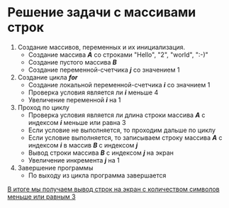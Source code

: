 # Решение задачи с массивами строк
1. Создание массивов, переменных и их инициализация. 
    * Создание массива ***А*** со строками "Hello", "2", "world", ":-)"
    * Создание пустого массива ***B***
    * Создание переменной-счетчика ***j*** со значением 1 
2. Создание цикла ***for***
    * Создание локальной переменной-счетчика ***i*** со значнием 1
    * Проверка условия является ли ***i*** меньше 4 
    * Увеличение переменной ***i*** на 1
3. Проход по циклу 
    * Проверка условия является ли длина строки массива ***А*** с индексом ***i*** меньше или равна 3
    * Если условие не выполняется, то проходим дальше по циклу 
    * Если условие выполняется, то записываем строку массива ***А*** с индексом ***i*** в массив ***B*** c индексом ***j***
    * Вывод строки массива ***B*** c индексом ***j*** на экран
    * Увеличение инкремента ***j*** на 1 
3. Завершение программы 
    * По выходу из цикла программа завершается 

<u>В итоге мы получаем вывод строк на экран с количеством символов меньше или равным 3</u>